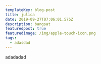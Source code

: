 ```yaml
---
templateKey: blog-post
title: julica
date: 2019-09-27T07:06:01.575Z
description: bangsat
featuredpost: true
featuredimage: /img/apple-touch-icon.png
tags:
  - adasdad
---
```

adadadad
